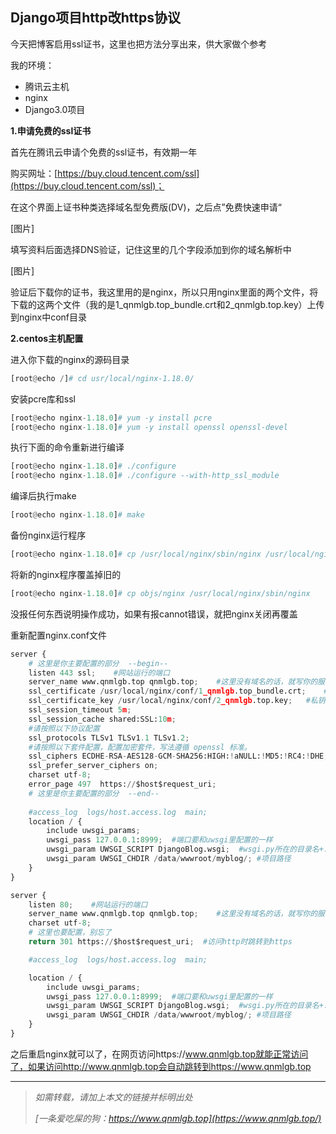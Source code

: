 ##  Django项目http改https协议

今天把博客启用ssl证书，这里也把方法分享出来，供大家做个参考

我的环境：

* 腾讯云主机
* nginx
* Django3.0项目

**1.申请免费的ssl证书**

首先在腾讯云申请个免费的ssl证书，有效期一年

购买网址：[https://buy.cloud.tencent.com/ssl](https://buy.cloud.tencent.com/ssl)；

在这个界面上证书种类选择域名型免费版(DV)，之后点”免费快速申请“

[图片]

填写资料后面选择DNS验证，记住这里的几个字段添加到你的域名解析中

[图片]

验证后下载你的证书，我这里用的是nginx，所以只用nginx里面的两个文件，将下载的这两个文件（我的是1_qnmlgb.top_bundle.crt和2_qnmlgb.top.key）上传到nginx中conf目录

**2.centos主机配置**

进入你下载的nginx的源码目录

```python
[root@echo /]# cd usr/local/nginx-1.18.0/
```

安装pcre库和ssl

```python
[root@echo nginx-1.18.0]# yum -y install pcre
[root@echo nginx-1.18.0]# yum -y install openssl openssl-devel
```

执行下面的命令重新进行编译

```python
[root@echo nginx-1.18.0]# ./configure
[root@echo nginx-1.18.0]# ./configure --with-http_ssl_module
```

编译后执行make

```python
[root@echo nginx-1.18.0]# make
```

备份nginx运行程序

```python
[root@echo nginx-1.18.0]# cp /usr/local/nginx/sbin/nginx /usr/local/nginx/sbin/nginx.bak
```

将新的nginx程序覆盖掉旧的

```python
[root@echo nginx-1.18.0]# cp objs/nginx /usr/local/nginx/sbin/nginx
```

没报任何东西说明操作成功，如果有报cannot错误，就把nginx关闭再覆盖

重新配置nginx.conf文件

```python
server {
    # 这里是你主要配置的部分  --begin--
    listen 443 ssl;    #网站运行的端口
    server_name www.qnmlgb.top qnmlgb.top;    #这里没有域名的话，就写你的服务器ip地址，使用ip来访问
    ssl_certificate /usr/local/nginx/conf/1_qnmlgb.top_bundle.crt;    #证书文件名称
    ssl_certificate_key /usr/local/nginx/conf/2_qnmlgb.top.key;   #私钥文件名称
    ssl_session_timeout 5m;
    ssl_session_cache shared:SSL:10m;
    #请按照以下协议配置
    ssl_protocols TLSv1 TLSv1.1 TLSv1.2; 
    #请按照以下套件配置，配置加密套件，写法遵循 openssl 标准。
    ssl_ciphers ECDHE-RSA-AES128-GCM-SHA256:HIGH:!aNULL:!MD5:!RC4:!DHE; 
    ssl_prefer_server_ciphers on;
    charset utf-8;
    error_page 497  https://$host$request_uri;
    # 这里是你主要配置的部分  --end--
    
    #access_log  logs/host.access.log  main;
    location / {
        include uwsgi_params;
        uwsgi_pass 127.0.0.1:8999;  #端口要和uwsgi里配置的一样
        uwsgi_param UWSGI_SCRIPT DjangoBlog.wsgi;  #wsgi.py所在的目录名+.wsgi
        uwsgi_param UWSGI_CHDIR /data/wwwroot/myblog/; #项目路径
    }
}

server {
    listen 80;    #网站运行的端口
    server_name www.qnmlgb.top qnmlgb.top;    #这里没有域名的话，就写你的服务器ip地址，使用ip来访问
    charset utf-8;
    # 这里也要配置，别忘了
    return 301 https://$host$request_uri;  #访问http时跳转到https

    #access_log  logs/host.access.log  main;

    location / {
        include uwsgi_params;
        uwsgi_pass 127.0.0.1:8999;  #端口要和uwsgi里配置的一样
        uwsgi_param UWSGI_SCRIPT DjangoBlog.wsgi;  #wsgi.py所在的目录名+.wsgi
        uwsgi_param UWSGI_CHDIR /data/wwwroot/myblog/; #项目路径
    }
}
```

之后重启nginx就可以了，在网页访问https://www.qnmlgb.top就能正常访问了，如果访问http://www.qnmlgb.top会自动跳转到https://www.qnmlgb.top





***
> *如需转载，请加上本文的链接并标明出处*
>
> *[一条爱吃屎的狗：https://www.qnmlgb.top](https://www.qnmlgb.top/)*

